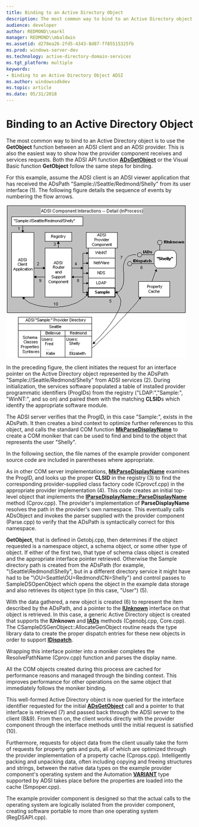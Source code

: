 ```yaml
---
title: Binding to an Active Directory Object
description: The most common way to bind to an Active Directory object is to use the GetObject function between an ADSI client and an ADSI provider.
audience: developer
author: REDMOND\\markl
manager: REDMOND\\mbaldwin
ms.assetid: d278ea26-2fd5-4343-8d87-ff85515325fb
ms.prod: windows-server-dev
ms.technology: active-directory-domain-services
ms.tgt_platform: multiple
keywords:
- Binding to an Active Directory Object ADSI
ms.author: windowssdkdev
ms.topic: article
ms.date: 05/31/2018
---
```


# Binding to an Active Directory Object

The most common way to bind to an Active Directory object is to use the **GetObject** function between an ADSI client and an ADSI provider. This is also the easiest way to show how the provider component receives and services requests. Both the ADSI API function [**ADsGetObject**](/windows/desktop/api/Adshlp/nf-adshlp-adsgetobject) or the Visual Basic function **GetObject** follow the same steps for binding.

For this example, assume the ADSI client is an ADSI viewer application that has received the ADsPath "Sample://Seattle/Redmond/Shelly" from its user interface (1). The following figure details the sequence of events by numbering the flow arrows.

![detailed view of adsi components](images/dscsex.png)

In the preceding figure, the client initiates the request for an interface pointer on the Active Directory object represented by the ADsPath "Sample://Seattle/Redmond/Shelly" from ADSI services (2). During initialization, the services software populated a table of installed provider programmatic identifiers (ProgIDs) from the registry ("LDAP:","Sample:", "WinNT:", and so on) and paired them with the matching **CLSID**s which identify the appropriate software module.

The ADSI server verifies that the ProgID, in this case "Sample:", exists in the ADsPath. It then creates a bind context to optimize further references to this object, and calls the standard COM function [**MkParseDisplayName**](https://msdn.microsoft.com/windows/desktop/ada46dd3-e2c5-4ff5-89bd-3805f98b247b) to create a COM moniker that can be used to find and bind to the object that represents the user "Shelly".

In the following section, the file names of the example provider component source code are included in parentheses where appropriate.

As in other COM server implementations, [**MkParseDisplayName**](https://msdn.microsoft.com/windows/desktop/ada46dd3-e2c5-4ff5-89bd-3805f98b247b) examines the ProgID, and looks up the proper **CLSID** in the registry (3) to find the corresponding provider-supplied class factory code (Cprovcf.cpp) in the appropriate provider implementation (4). This code creates an initial top-level object that implements the [**IParseDisplayName::ParseDisplayName**](https://msdn.microsoft.com/windows/desktop/bf18320c-1ff3-4280-bd67-70f6c2998285) method (Cprov.cpp). The provider's implementation of **ParseDisplayName** resolves the path in the provider's own namespace. This eventually calls ADsObject and invokes the parser supplied with the provider component (Parse.cpp) to verify that the ADsPath is syntactically correct for this namespace.

**GetObject**, that is defined in Getobj.cpp, then determines if the object requested is a namespace object, a schema object, or some other type of object. If either of the first two, that type of schema class object is created and the appropriate interface pointer retrieved. Otherwise the Sample directory path is created from the ADsPath (for example, "\\Seattle\\Redmond\\Shelly", but in a different directory service it might have had to be "\\OU=Seattle\\OU=Redmond\\CN=Shelly") and control passes to SampleDSOpenObject which opens the object in the example data storage and also retrieves its object type (in this case, "User") (5).

With the data gathered, a new object is created (6) to represent the item described by the ADsPath, and a pointer to the [**IUnknown**](https://msdn.microsoft.com/windows/desktop/33f1d79a-33fc-4ce5-a372-e08bda378332) interface on that object is retrieved. In this case, a generic Active Directory object is created that supports the **IUnknown** and [**IADs**](/windows/desktop/api/Iads/nn-iads-iads) methods (Cgenobj.cpp, Core.cpp). The CSampleDSGenObject::AllocateGenObject routine reads the type library data to create the proper dispatch entries for these new objects in order to support [**IDispatch**](https://msdn.microsoft.com/windows/desktop/ebbff4bc-36b2-4861-9efa-ffa45e013eb5).

Wrapping this interface pointer into a moniker completes the ResolvePathName (Cprov.cpp) function and parses the display name.

All the COM objects created during this process are cached for performance reasons and managed through the binding context. This improves performance for other operations on the same object that immediately follows the moniker binding.

This well-formed Active Directory object is now queried for the interface identifier requested for the initial [**ADsGetObject**](/windows/desktop/api/Adshlp/nf-adshlp-adsgetobject) call and a pointer to that interface is retrieved (7) and passed back through the ADSI server to the client (8&9). From then on, the client works directly with the provider component through the interface methods until the initial request is satisfied (10).

Furthermore, requests for object data from the client usually take the form of requests for property gets and puts, all of which are optimized through the provider implementation of a property cache (Cprops.cpp). Intelligently packing and unpacking data, often including copying and freeing structures and strings, between the native data types on the example provider component's operating system and the Automation [**VARIANT**](https://msdn.microsoft.com/library/windows/desktop/ms221627) type supported by ADSI takes place before the properties are loaded into the cache (Smpoper.cpp).

The example provider component is designed so that the actual calls to the operating system are logically isolated from the provider component, creating software portable to more than one operating system (RegDSAPI.cpp).

 

 




